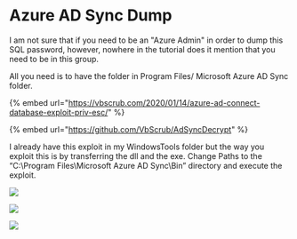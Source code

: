 # Azure AD Sync Dump

I am not sure that if you need to be an "Azure Admin" in order to dump this SQL password, however, nowhere in the tutorial does it mention that you need to be in this group.&#x20;

All you need is to have the folder in Program Files/ Microsoft Azure AD Sync folder.&#x20;

{% embed url="https://vbscrub.com/2020/01/14/azure-ad-connect-database-exploit-priv-esc/" %}

{% embed url="https://github.com/VbScrub/AdSyncDecrypt" %}

I already have this exploit in my WindowsTools folder but the way you exploit this is by transferring the dll and the exe. Change Paths to the “C:\Program Files\Microsoft Azure AD Sync\Bin” directory and execute the exploit.

![](../../../.gitbook/assets/2022-08-15\_14-56.png)

![](../../../.gitbook/assets/2022-08-15\_14-56\_1.png)

![](../../../.gitbook/assets/2022-08-15\_14-57.png)
